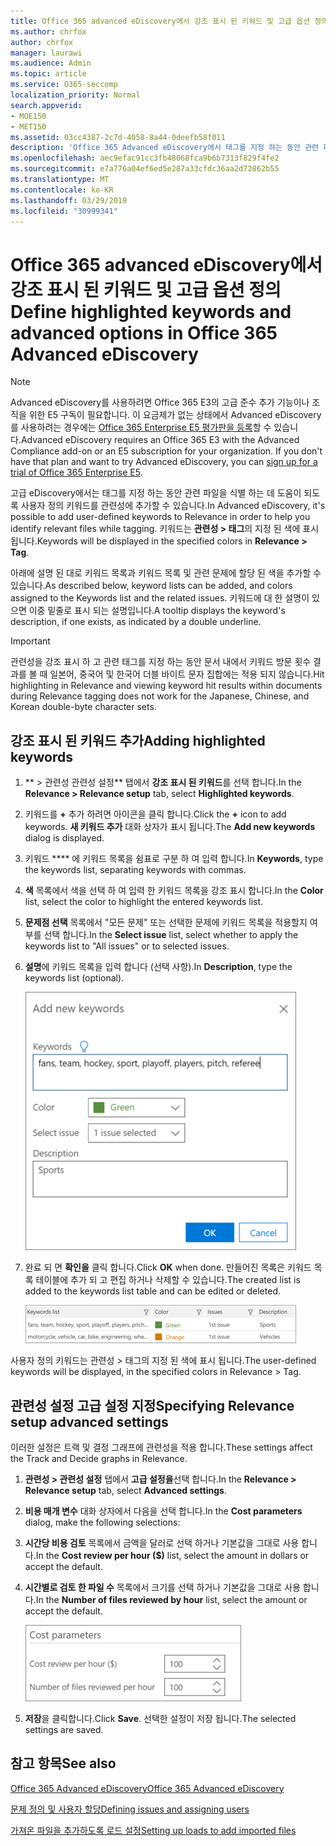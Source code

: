 ```yaml
---
title: Office 365 advanced eDiscovery에서 강조 표시 된 키워드 및 고급 옵션 정의
ms.author: chrfox
author: chrfox
manager: laurawi
ms.audience: Admin
ms.topic: article
ms.service: O365-seccomp
localization_priority: Normal
search.appverid:
- MOE150
- MET150
ms.assetid: 03cc4387-2c7d-4058-8a44-0deefb58f011
description: 'Office 365 Advanced eDiscovery에서 태그를 지정 하는 동안 관련 파일을 식별 하는 데 도움이 되는 사용자 정의 키워드와 관련성을 추가 하는 방법에 대해 알아보고 비용 매개 변수  '
ms.openlocfilehash: aec9efac91cc3fb48068fca9b6b7313f829f4fe2
ms.sourcegitcommit: e7a776a04ef6ed5e287a33cfdc36aa2d72862b55
ms.translationtype: MT
ms.contentlocale: ko-KR
ms.lasthandoff: 03/29/2019
ms.locfileid: "30999341"
---
```

# <a name="define-highlighted-keywords-and-advanced-options-in-office-365-advanced-ediscovery"></a><span data-ttu-id="a5235-103">Office 365 advanced eDiscovery에서 강조 표시 된 키워드 및 고급 옵션 정의</span><span class="sxs-lookup"><span data-stu-id="a5235-103">Define highlighted keywords and advanced options in Office 365 Advanced eDiscovery</span></span>

> [!NOTE]
> <span data-ttu-id="a5235-p101">Advanced eDiscovery를 사용하려면 Office 365 E3의 고급 준수 추가 기능이나 조직을 위한 E5 구독이 필요합니다. 이 요금제가 없는 상태에서 Advanced eDiscovery를 사용하려는 경우에는 [Office 365 Enterprise E5 평가판을 등록](https://go.microsoft.com/fwlink/p/?LinkID=698279)할 수 있습니다.</span><span class="sxs-lookup"><span data-stu-id="a5235-p101">Advanced eDiscovery requires an Office 365 E3 with the Advanced Compliance add-on or an E5 subscription for your organization. If you don't have that plan and want to try Advanced eDiscovery, you can [sign up for a trial of Office 365 Enterprise E5](https://go.microsoft.com/fwlink/p/?LinkID=698279).</span></span> 
  
<span data-ttu-id="a5235-106">고급 eDiscovery에서는 태그를 지정 하는 동안 관련 파일을 식별 하는 데 도움이 되도록 사용자 정의 키워드를 관련성에 추가할 수 있습니다.</span><span class="sxs-lookup"><span data-stu-id="a5235-106">In Advanced eDiscovery, it's possible to add user-defined keywords to Relevance in order to help you identify relevant files while tagging.</span></span> <span data-ttu-id="a5235-107">키워드는 **관련성 \> 태그**의 지정 된 색에 표시 됩니다.</span><span class="sxs-lookup"><span data-stu-id="a5235-107">Keywords will be displayed in the specified colors in **Relevance \> Tag**.</span></span> 
  
<span data-ttu-id="a5235-108">아래에 설명 된 대로 키워드 목록과 키워드 목록 및 관련 문제에 할당 된 색을 추가할 수 있습니다.</span><span class="sxs-lookup"><span data-stu-id="a5235-108">As described below, keyword lists can be added, and colors assigned to the Keywords list and the related issues.</span></span> <span data-ttu-id="a5235-109">키워드에 대 한 설명이 있으면 이중 밑줄로 표시 되는 설명입니다.</span><span class="sxs-lookup"><span data-stu-id="a5235-109">A tooltip displays the keyword's description, if one exists, as indicated by a double underline.</span></span>
  
> [!IMPORTANT]
> <span data-ttu-id="a5235-110">관련성을 강조 표시 하 고 관련 태그를 지정 하는 동안 문서 내에서 키워드 방문 횟수 결과를 볼 때 일본어, 중국어 및 한국어 더블 바이트 문자 집합에는 적용 되지 않습니다.</span><span class="sxs-lookup"><span data-stu-id="a5235-110">Hit highlighting in Relevance and viewing keyword hit results within documents during Relevance tagging does not work for the Japanese, Chinese, and Korean double-byte character sets.</span></span> 
  
## <a name="adding-highlighted-keywords"></a><span data-ttu-id="a5235-111">강조 표시 된 키워드 추가</span><span class="sxs-lookup"><span data-stu-id="a5235-111">Adding highlighted keywords</span></span>

1. <span data-ttu-id="a5235-112">\*\* \> 관련성 관련성 설정\*\* 탭에서 **강조 표시 된 키워드**를 선택 합니다.</span><span class="sxs-lookup"><span data-stu-id="a5235-112">In the **Relevance \> Relevance setup** tab, select **Highlighted keywords**.</span></span>
    
2. <span data-ttu-id="a5235-113">키워드를 **+** 추가 하려면 아이콘을 클릭 합니다.</span><span class="sxs-lookup"><span data-stu-id="a5235-113">Click the **+** icon to add keywords.</span></span> <span data-ttu-id="a5235-114">**새 키워드 추가** 대화 상자가 표시 됩니다.</span><span class="sxs-lookup"><span data-stu-id="a5235-114">The **Add new keywords** dialog is displayed.</span></span> 
    
3. <span data-ttu-id="a5235-115">키워드 \*\*\*\* 에 키워드 목록을 쉼표로 구분 하 여 입력 합니다.</span><span class="sxs-lookup"><span data-stu-id="a5235-115">In **Keywords**, type the keywords list, separating keywords with commas.</span></span> 
    
4. <span data-ttu-id="a5235-116">**색** 목록에서 색을 선택 하 여 입력 한 키워드 목록을 강조 표시 합니다.</span><span class="sxs-lookup"><span data-stu-id="a5235-116">In the **Color** list, select the color to highlight the entered keywords list.</span></span> 
    
5. <span data-ttu-id="a5235-117">**문제점 선택** 목록에서 "모든 문제" 또는 선택한 문제에 키워드 목록을 적용할지 여부를 선택 합니다.</span><span class="sxs-lookup"><span data-stu-id="a5235-117">In the **Select issue** list, select whether to apply the keywords list to "All issues" or to selected issues.</span></span> 
    
6. <span data-ttu-id="a5235-118">**설명**에 키워드 목록을 입력 합니다 (선택 사항).</span><span class="sxs-lookup"><span data-stu-id="a5235-118">In **Description**, type the keywords list (optional).</span></span>
    
    ![새 키워드를 추가 합니다.](media/1683a71f-0875-48fc-b4ef-01f3b0e8e8e9.png)
  
7. <span data-ttu-id="a5235-120">완료 되 면 **확인을** 클릭 합니다.</span><span class="sxs-lookup"><span data-stu-id="a5235-120">Click **OK** when done.</span></span> <span data-ttu-id="a5235-121">만들어진 목록은 키워드 목록 테이블에 추가 되 고 편집 하거나 삭제할 수 있습니다.</span><span class="sxs-lookup"><span data-stu-id="a5235-121">The created list is added to the keywords list table and can be edited or deleted.</span></span> 
    
    ![관련성 설정 키워드 목록](media/a05d5ec0-8bde-470d-97e2-456b169281d6.png)
  
<span data-ttu-id="a5235-123">사용자 정의 키워드는 관련성 \> 태그의 지정 된 색에 표시 됩니다.</span><span class="sxs-lookup"><span data-stu-id="a5235-123">The user-defined keywords will be displayed, in the specified colors in Relevance \> Tag.</span></span> 
  
## <a name="specifying-relevance-setup-advanced-settings"></a><span data-ttu-id="a5235-124">관련성 설정 고급 설정 지정</span><span class="sxs-lookup"><span data-stu-id="a5235-124">Specifying Relevance setup advanced settings</span></span>

<span data-ttu-id="a5235-125">이러한 설정은 트랙 및 결정 그래프에 관련성을 적용 합니다.</span><span class="sxs-lookup"><span data-stu-id="a5235-125">These settings affect the Track and Decide graphs in Relevance.</span></span>
  
1. <span data-ttu-id="a5235-126">**관련성 \> 관련성 설정** 탭에서 **고급 설정을**선택 합니다.</span><span class="sxs-lookup"><span data-stu-id="a5235-126">In the **Relevance \> Relevance setup** tab, select **Advanced settings**.</span></span>
    
2. <span data-ttu-id="a5235-127">**비용 매개 변수** 대화 상자에서 다음을 선택 합니다.</span><span class="sxs-lookup"><span data-stu-id="a5235-127">In the **Cost parameters** dialog, make the following selections:</span></span> 
    
1. <span data-ttu-id="a5235-128">**시간당 비용 검토** 목록에서 금액을 달러로 선택 하거나 기본값을 그대로 사용 합니다.</span><span class="sxs-lookup"><span data-stu-id="a5235-128">In the **Cost review per hour ($)** list, select the amount in dollars or accept the default.</span></span> 
    
2. <span data-ttu-id="a5235-129">**시간별로 검토 한 파일 수** 목록에서 크기를 선택 하거나 기본값을 그대로 사용 합니다.</span><span class="sxs-lookup"><span data-stu-id="a5235-129">In the **Number of files reviewed by hour** list, select the amount or accept the default.</span></span> 
    
    ![매개 변수 비용 관련성 설정](media/bab7b5b7-6297-4e7c-b0a6-ba5aa8b21787.png)
  
3. <span data-ttu-id="a5235-131">**저장**을 클릭합니다.</span><span class="sxs-lookup"><span data-stu-id="a5235-131">Click **Save**.</span></span> <span data-ttu-id="a5235-132">선택한 설정이 저장 됩니다.</span><span class="sxs-lookup"><span data-stu-id="a5235-132">The selected settings are saved.</span></span>
    
## <a name="see-also"></a><span data-ttu-id="a5235-133">참고 항목</span><span class="sxs-lookup"><span data-stu-id="a5235-133">See also</span></span>

[<span data-ttu-id="a5235-134">Office 365 Advanced eDiscovery</span><span class="sxs-lookup"><span data-stu-id="a5235-134">Office 365 Advanced eDiscovery</span></span>](office-365-advanced-ediscovery.md)
  
[<span data-ttu-id="a5235-135">문제 정의 및 사용자 할당</span><span class="sxs-lookup"><span data-stu-id="a5235-135">Defining issues and assigning users</span></span>](define-issues-and-assign-users.md)
  
[<span data-ttu-id="a5235-136">가져온 파일을 추가하도록 로드 설정</span><span class="sxs-lookup"><span data-stu-id="a5235-136">Setting up loads to add imported files</span></span>](set-up-loads-to-add-imported-files.md)

